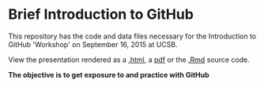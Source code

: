# Brief Introduction to GitHub

This repository has the code and data files necessary for the Introduction to GitHub 'Workshop' on September 16, 2015 at UCSB.

View the presentation rendered as a [.html](http://htmlpreview.github.io/?https://github.com/eco-data-science/github-intro/blob/master/index.html#1), a [pdf](https://github.com/eco-data-science/github-intro/blob/master/index.pdf) or the [.Rmd](https://github.com/eco-data-science/github-intro/blob/master/index.rmd) source code. 

**The objective is to get exposure to and practice with GitHub**
